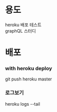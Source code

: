 # 용도
heroku 배포 테스트  
graphQL 스터디  

# 배포 
### with heroku deploy
git push heroku master

### 로그보기
heroku logs --tail
